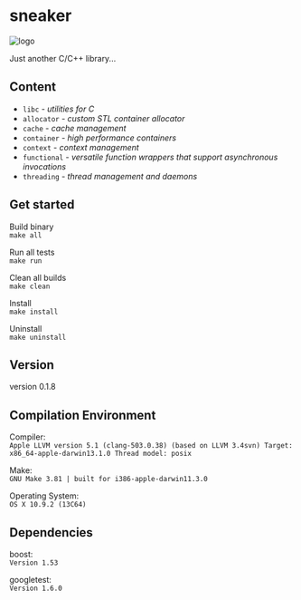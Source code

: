 sneaker
=======

![logo](https://raw.github.com/yanzhengli/sneaker/dev/logo_128x128.png)


Just another C/C++ library...


## Content
* `libc` - _utilities for C_
* `allocator` - _custom STL container allocator_
* `cache` - _cache management_
* `container` - _high performance containers_
* `context` - _context management_
* `functional` - _versatile function wrappers that support asynchronous invocations_
* `threading` - _thread management and daemons_


## Get started

Build binary
<br/>`make all`

Run all tests
<br/>`make run`

Clean all builds
<br/>`make clean`

Install
<br/>`make install`

Uninstall
<br/>`make uninstall`


## Version
version 0.1.8


## Compilation Environment
Compiler:<br/>
`Apple LLVM version 5.1 (clang-503.0.38) (based on LLVM 3.4svn)
Target: x86_64-apple-darwin13.1.0
Thread model: posix`

Make:<br/>
`GNU Make 3.81 | built for i386-apple-darwin11.3.0`

Operating System:<br/>
`OS X 10.9.2 (13C64)`


## Dependencies
boost:<br/>
`Version 1.53`

googletest:<br/>
`Version 1.6.0`